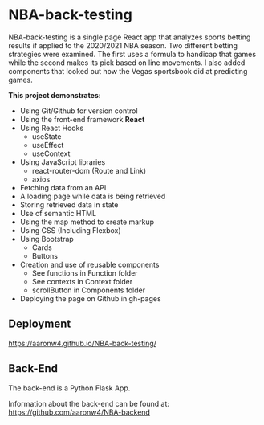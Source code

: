 # NBA-back-testing
NBA-back-testing is a single page React app that analyzes sports betting results if applied to the 2020/2021 NBA season. Two different betting strategies were examined. The first uses a formula to handicap that games while the second makes its pick based on line movements. I also added components that looked out how the Vegas sportsbook did at predicting games.

**This project demonstrates:**
* Using Git/Github for version control
* Using the front-end framework **React**
* Using React Hooks
    * useState
    * useEffect
    * useContext
* Using JavaScript libraries
    * react-router-dom (Route and Link)
    * axios
* Fetching data from an API
* A loading page while data is being retrieved
* Storing retrieved data in state
* Use of semantic HTML
* Using the map method to create markup
* Using CSS (Including Flexbox)
* Using Bootstrap
    * Cards
    * Buttons
* Creation and use of reusable components
    * See functions in Function folder
    * See contexts in Context folder
    * scrollButton in Components folder
* Deploying the page on Github in gh-pages

## Deployment
https://aaronw4.github.io/NBA-back-testing/

## Back-End
The back-end is a Python Flask App.  

Information about the back-end can be found at: https://github.com/aaronw4/NBA-backend